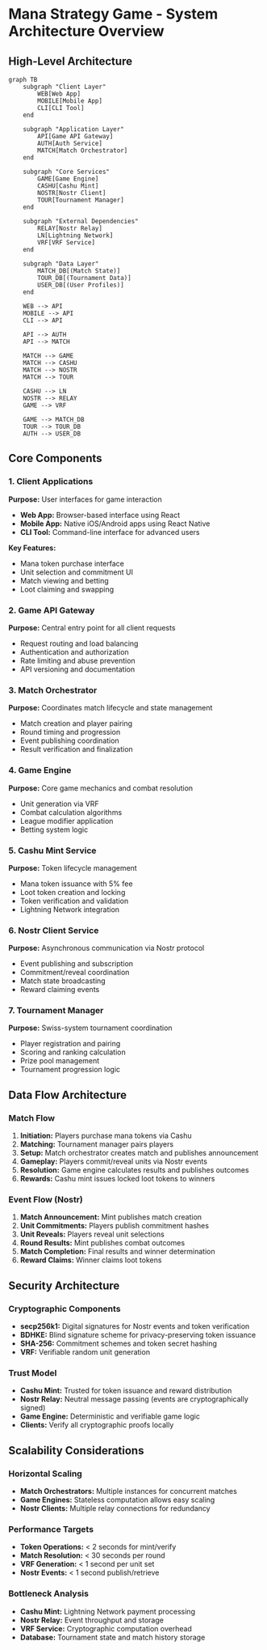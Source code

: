 # Mana Strategy Game - System Architecture Overview

## High-Level Architecture

```mermaid
graph TB
    subgraph "Client Layer"
        WEB[Web App]
        MOBILE[Mobile App]
        CLI[CLI Tool]
    end
    
    subgraph "Application Layer"
        API[Game API Gateway]
        AUTH[Auth Service]
        MATCH[Match Orchestrator]
    end
    
    subgraph "Core Services"
        GAME[Game Engine]
        CASHU[Cashu Mint]
        NOSTR[Nostr Client]
        TOUR[Tournament Manager]
    end
    
    subgraph "External Dependencies"
        RELAY[Nostr Relay]
        LN[Lightning Network]
        VRF[VRF Service]
    end
    
    subgraph "Data Layer"
        MATCH_DB[(Match State)]
        TOUR_DB[(Tournament Data)]
        USER_DB[(User Profiles)]
    end
    
    WEB --> API
    MOBILE --> API
    CLI --> API
    
    API --> AUTH
    API --> MATCH
    
    MATCH --> GAME
    MATCH --> CASHU
    MATCH --> NOSTR
    MATCH --> TOUR
    
    CASHU --> LN
    NOSTR --> RELAY
    GAME --> VRF
    
    GAME --> MATCH_DB
    TOUR --> TOUR_DB
    AUTH --> USER_DB
```

## Core Components

### 1. Client Applications
**Purpose:** User interfaces for game interaction
- **Web App:** Browser-based interface using React
- **Mobile App:** Native iOS/Android apps using React Native
- **CLI Tool:** Command-line interface for advanced users

**Key Features:**
- Mana token purchase interface
- Unit selection and commitment UI
- Match viewing and betting
- Loot claiming and swapping

### 2. Game API Gateway
**Purpose:** Central entry point for all client requests
- Request routing and load balancing
- Authentication and authorization
- Rate limiting and abuse prevention
- API versioning and documentation

### 3. Match Orchestrator
**Purpose:** Coordinates match lifecycle and state management
- Match creation and player pairing
- Round timing and progression
- Event publishing coordination
- Result verification and finalization

### 4. Game Engine
**Purpose:** Core game mechanics and combat resolution
- Unit generation via VRF
- Combat calculation algorithms
- League modifier application
- Betting system logic

### 5. Cashu Mint Service
**Purpose:** Token lifecycle management
- Mana token issuance with 5% fee
- Loot token creation and locking
- Token verification and validation
- Lightning Network integration

### 6. Nostr Client Service
**Purpose:** Asynchronous communication via Nostr protocol
- Event publishing and subscription
- Commitment/reveal coordination
- Match state broadcasting
- Reward claiming events

### 7. Tournament Manager
**Purpose:** Swiss-system tournament coordination
- Player registration and pairing
- Scoring and ranking calculation
- Prize pool management
- Tournament progression logic

## Data Flow Architecture

### Match Flow
1. **Initiation:** Players purchase mana tokens via Cashu
2. **Matching:** Tournament manager pairs players
3. **Setup:** Match orchestrator creates match and publishes announcement
4. **Gameplay:** Players commit/reveal units via Nostr events
5. **Resolution:** Game engine calculates results and publishes outcomes
6. **Rewards:** Cashu mint issues locked loot tokens to winners

### Event Flow (Nostr)
1. **Match Announcement:** Mint publishes match creation
2. **Unit Commitments:** Players publish commitment hashes
3. **Unit Reveals:** Players reveal unit selections
4. **Round Results:** Mint publishes combat outcomes
5. **Match Completion:** Final results and winner determination
6. **Reward Claims:** Winner claims loot tokens

## Security Architecture

### Cryptographic Components
- **secp256k1:** Digital signatures for Nostr events and token verification
- **BDHKE:** Blind signature scheme for privacy-preserving token issuance
- **SHA-256:** Commitment schemes and token secret hashing
- **VRF:** Verifiable random unit generation

### Trust Model
- **Cashu Mint:** Trusted for token issuance and reward distribution
- **Nostr Relay:** Neutral message passing (events are cryptographically signed)
- **Game Engine:** Deterministic and verifiable game logic
- **Clients:** Verify all cryptographic proofs locally

## Scalability Considerations

### Horizontal Scaling
- **Match Orchestrators:** Multiple instances for concurrent matches
- **Game Engines:** Stateless computation allows easy scaling
- **Nostr Clients:** Multiple relay connections for redundancy

### Performance Targets
- **Token Operations:** < 2 seconds for mint/verify
- **Match Resolution:** < 30 seconds per round
- **VRF Generation:** < 1 second per unit set
- **Nostr Events:** < 1 second publish/retrieve

### Bottleneck Analysis
- **Cashu Mint:** Lightning Network payment processing
- **Nostr Relay:** Event throughput and storage
- **VRF Service:** Cryptographic computation overhead
- **Database:** Tournament state and match history storage